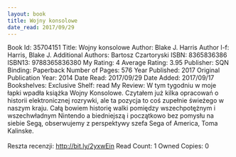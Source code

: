 ```yaml
---
layout: book
title: Wojny konsolowe
date_read: 2017/09/29
---
```


Book Id: 35704151
Title: Wojny konsolowe
Author: Blake J. Harris
Author l-f: Harris, Blake J.
Additional Authors: Bartosz Czartoryski
ISBN: 8365836386
ISBN13: 9788365836380
My Rating: 4
Average Rating: 3.95
Publisher: SQN
Binding: Paperback
Number of Pages: 576
Year Published: 2017
Original Publication Year: 2014
Date Read: 2017/09/29
Date Added: 2017/09/17
Bookshelves: 
Exclusive Shelf: read
My Review: W tym tygodniu w moje łapki wpadła książka  Wojny  Konsolowe. Czytałem już kilka opracowań o historii elektronicznej rozrywki, ale ta pozycja to coś zupełnie świeżego w naszym kraju. Całą bowiem historię walki pomiędzy wszechpotężnym i wszechwładnym Nintendo a biedniejszą i początkowo bez pomysłu na siebie Segą, obserwujemy z perspektywy szefa Sega of America, Toma Kalinske.<br/><br/>Reszta recenzji: http://bit.ly/2yxwEin
Read Count: 1
Owned Copies: 0


